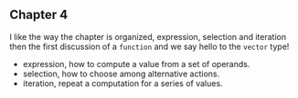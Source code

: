 ## Chapter 4

I like the way the chapter is organized, expression, selection and iteration then the first discussion of a `function` and we say hello to the `vector` type!

- expression, how to compute a value from a set of operands.
- selection, how to choose among alternative actions.
- iteration, repeat a computation for a series of values.

